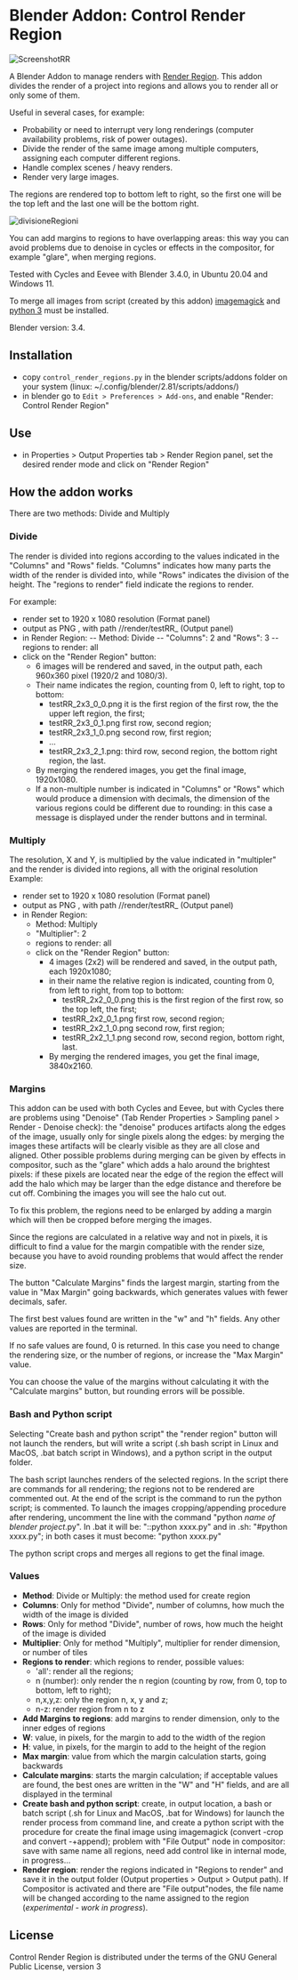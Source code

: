 # Blender Addon: Control Render Region

![ScreenshotRR](https://user-images.githubusercontent.com/8025606/221555302-96977e7a-5e89-400f-ae30-2c8b506fe4f7.png)

A Blender Addon to manage renders with [Render Region](https://docs.blender.org/manual/en/latest/editors/3dview/navigate/regions.html#render-region). 
This addon divides the render of a project into regions and allows you to render all or only some of them.

Useful in several cases, for example:
- Probability or need to interrupt very long renderings (computer availability problems, risk of power outages).
- Divide the render of the same image among multiple computers, assigning each computer different regions.
- Handle complex scenes / heavy renders.
- Render very large images.

The regions are rendered top to bottom left to right, so the first one will be the top left and the last one will be the bottom right.

![divisioneRegioni](https://user-images.githubusercontent.com/8025606/221556263-5f167ce8-4864-4b61-a575-e4c86a7b89ac.png)

You can add margins to regions to have overlapping areas: this way you can avoid problems due to denoise in cycles or effects in the compositor, for example "glare", when merging regions.

Tested with Cycles and Eevee with Blender 3.4.0, in Ubuntu 20.04 and Windows 11.

To merge all images from script (created by this addon) [imagemagick](https://imagemagick.org/script/download.php) and [python 3](https://www.python.org/downloads/) must be installed.

Blender version: 3.4.

## Installation
- copy `control_render_regions.py` in the blender scripts/addons folder on your system (linux: ~/.config/blender/2.81/scripts/addons/)
- in blender go to `Edit > Preferences > Add-ons`, and enable "Render: Control Render Region"

## Use
- in Properties > Output Properties tab > Render Region panel, set the desired render mode and click on "Render Region"


## How the addon works
There are two methods: Divide and Multiply

### Divide
The render is divided into regions according to the values indicated in the "Columns" and "Rows" fields.
"Columns" indicates how many parts the width of the render is divided into, while "Rows" indicates the division of the height.
The "regions to render" field indicate the regions to render.

For example:
- render set to 1920 x 1080 resolution (Format panel)
- output as PNG , with path //render/testRR_ (Output panel)
- in Render Region:
-- Method: Divide
-- "Columns": 2 and "Rows": 3
-- regions to render: all
- click on the "Render Region" button:
  - 6 images will be rendered and saved, in the output path, each 960x360 pixel (1920/2 and 1080/3).
  - Their name indicates the region, counting from 0, left to right, top to bottom:
    - testRR_2x3_0_0.png it is the first region of the first row, the the upper left region, the first;
    - testRR_2x3_0_1.png first row, second region;
    - testRR_2x3_1_0.png second row, first region;
    - ...
    - testRR_2x3_2_1.png: third row, second region, the bottom right region, the last.
  - By merging the rendered images, you get the final image, 1920x1080.
  - If a non-multiple number is indicated in "Columns" or "Rows" which would produce a dimension with decimals, the dimension of the various regions could be different due to rounding: in this case a message is displayed under the render buttons and in terminal.

### Multiply
The resolution, X and Y, is multiplied by the value indicated in "multipler" and the render is divided into regions, all with the original resolution
Example:
- render set to 1920 x 1080 resolution (Format panel)
- output as PNG , with path //render/testRR_ (Output panel)
- in Render Region:
  - Method: Multiply
  - "Multiplier": 2
  - regions to render: all
  - click on the "Render Region" button:
    - 4 images (2x2) will be rendered and saved, in the output path, each 1920x1080;
    - in their name the relative region is indicated, counting from 0, from left to right, from top to bottom:
      - testRR_2x2_0_0.png this is the first region of the first row, so the top left, the first;
      - testRR_2x2_0_1.png first row, second region;
      - testRR_2x2_1_0.png second row, first region;
      - testRR_2x2_1_1.png second row, second region, bottom right, last.
    - By merging the rendered images, you get the final image, 3840x2160.

### Margins
This addon can be used with both Cycles and Eevee, but with Cycles there are problems using "Denoise" (Tab Render Properties > Sampling panel > Render - Denoise check): the "denoise" produces artifacts along the edges of the image, usually only for single pixels along the edges: by merging the images these artifacts will be clearly visible as they are all close and aligned.
Other possible problems during merging can be given by effects in compositor, such as the "glare" which adds a halo around the brightest pixels: if these pixels are located near the edge of the region the effect will add the halo which may be larger than the edge distance and therefore be cut off. Combining the images you will see the halo cut out.

To fix this problem, the regions need to be enlarged by adding a margin which will then be cropped before merging the images.

Since the regions are calculated in a relative way and not in pixels, it is difficult to find a value for the margin compatible with the render size, because you have to avoid rounding problems that would affect the render size.

The button "Calculate Margins" finds the largest margin, starting from the value in "Max Margin" going backwards, which generates values with fewer decimals, safer.

The first best values found are written in the "w" and "h" fields. Any other values are reported in the terminal.

If no safe values are found, 0 is returned. In this case you need to change the rendering size, or the number of regions, or increase the "Max Margin" value.

You can choose the value of the margins without calculating it with the "Calculate margins" button, but rounding errors will be possible.

### Bash and Python script
Selecting "Create bash and python script" the "render region" button will not launch the renders, but will write a script (.sh bash script in Linux and MacOS, .bat batch script in Windows), and a python script in the output folder.

The bash script launches renders of the selected regions.
In the script there are commands for all rendering; the regions not to be rendered are commented out.
At the end of the script is the command to run the python script; is commented. To launch the images cropping/appending procedure after rendering, uncomment the line with the command "python _name of blender project_.py".
  In .bat it will be: "::python xxxx.py" and in .sh: "#python xxxx.py"; in both cases it must become: "python xxxx.py"

The python script crops and merges all regions to get the final image.

### Values
- **Method**: Divide or Multiply: the method used for create region
- **Columns**: Only for method "Divide", number of columns, how much the width of the image is divided
- **Rows**: Only for method "Divide", number of rows, how much the height of the image is divided
- **Multiplier**: Only for method "Multiply", multiplier for render dimension, or number of tiles
- **Regions to render**: which regions to render, possible values:
  - 'all': render all the regions;
  - n (number): only render the n region (counting by row, from 0, top to bottom, left to right);
  - n,x,y,z: only the region n, x, y and z;
  - n-z: render region from n to z
- **Add Margins to regions**: add margins to render dimension, only to the inner edges of regions
- **W**: value, in pixels, for the margin to add to the width of the region
- **H**: value, in pixels, for the margin to add to the height of the region
- **Max margin**: value from which the margin calculation starts, going backwards
- **Calculate margins**: starts the margin calculation; if acceptable values are found, the best ones are written in the "W" and "H" fields, and are all displayed in the terminal
- **Create bash and python script**: create, in output location, a bash or batch script (.sh for Linux and MacOS, .bat for Windows) for launch the render process from command line, and create a python script with the procedure for create the final image using imagemagick (convert -crop and convert -+append); problem with "File Output" node in compositor: save with same name all regions, need add control like in internal mode, in progress...
- **Render region**: render the regions indicated in "Regions to render" and save it in the output folder (Output properties > Output > Output path).
If Compositor is activated and there are "File output"nodes, the file name will be changed according to the name assigned to the region (_experimental - work in progress_).

## License

Control Render Region is distributed under the terms of the GNU General Public License, version 3
